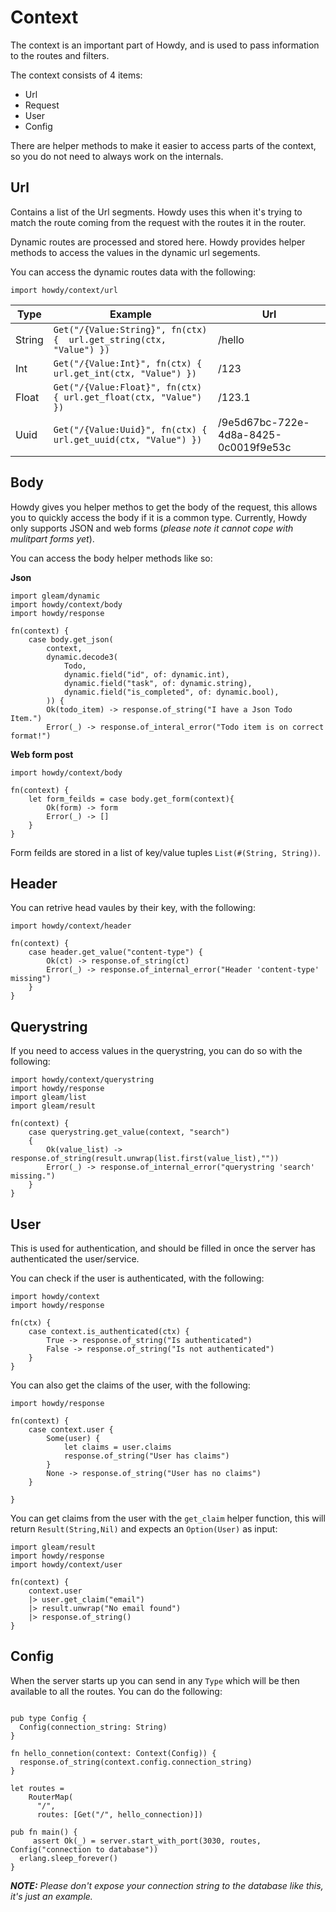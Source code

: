 # Context

The context is an important part of Howdy, and is used to pass information to the routes and filters. 

The context consists of 4 items:

* Url
* Request
* User
* Config

There are helper methods to make it easier to access parts of the context, so you do not need to always work on the internals.

## Url
Contains a list of the Url segments. Howdy uses this when it's trying to match the route coming from the request with the routes it in the router.

Dynamic routes are processed and stored here. Howdy provides helper methods to access the values in the dynamic url segements.

You can access the dynamic routes data with the following:

```gleam
import howdy/context/url
```

| Type | Example | Url|
|------|---------|----|
| String | ```Get("/{Value:String}", fn(ctx) {  url.get_string(ctx, "Value") })```| /hello
| Int | ```Get("/{Value:Int}", fn(ctx) { url.get_int(ctx, "Value") })```| /123
| Float | ```Get("/{Value:Float}", fn(ctx) { url.get_float(ctx, "Value") })```| /123.1
| Uuid | ```Get("/{Value:Uuid}", fn(ctx) { url.get_uuid(ctx, "Value") })```| /9e5d67bc-722e-4d8a-8425-0c0019f9e53c


## Body
Howdy gives you helper methos to get the body of the request, this allows you to quickly access the body if it is a common type. Currently, Howdy only supports JSON and web forms (*please note it cannot cope with mulitpart forms yet*).

You can access the body helper methods like so:

**Json**
```gleam
import gleam/dynamic
import howdy/context/body
import howdy/response

fn(context) {
    case body.get_json(
        context, 
        dynamic.decode3(
            Todo,
            dynamic.field("id", of: dynamic.int),
            dynamic.field("task", of: dynamic.string),
            dynamic.field("is_completed", of: dynamic.bool),
        )) {
        Ok(todo_item) -> response.of_string("I have a Json Todo Item.")
        Error(_) -> response.of_interal_error("Todo item is on correct format!")
```

**Web form post**
```gleam
import howdy/context/body

fn(context) {
    let form_feilds = case body.get_form(context){
        Ok(form) -> form
        Error(_) -> []
    }
}
```
Form feilds are stored in a list of key/value tuples `List(#(String, String))`.

## Header 
You can retrive head vaules by their key, with the following:

```gleam
import howdy/context/header

fn(context) {
    case header.get_value("content-type") {
        Ok(ct) -> response.of_string(ct)
        Error(_) -> response.of_internal_error("Header 'content-type' missing")
    }
}
```

## Querystring
If you need to access values in the querystring, you can do so with the following:

```gleam
import howdy/context/querystring
import howdy/response
import gleam/list
import gleam/result

fn(context) {
    case querystring.get_value(context, "search")
    {
        Ok(value_list) -> response.of_string(result.unwrap(list.first(value_list),""))
        Error(_) -> response.of_internal_error("querystring 'search' missing.") 
    }
}
```

## User
This is used for authentication, and should be filled in once the server has authenticated the user/service.

You can check if the user is authenticated, with the following:

```gleam
import howdy/context
import howdy/response

fn(ctx) {
    case context.is_authenticated(ctx) {
        True -> response.of_string("Is authenticated")
        False -> response.of_string("Is not authenticated")
    }
}
```

You can also get the claims of the user, with the following:

```gleam
import howdy/response

fn(context) {
    case context.user {
        Some(user) {
            let claims = user.claims
            response.of_string("User has claims")
        }
        None -> response.of_string("User has no claims") 
    }

}
```

You can get claims from the user with the `get_claim` helper function, this will return `Result(String,Nil)` and expects an `Option(User)` as input:

```gleam
import gleam/result
import howdy/response
import howdy/context/user

fn(context) {
    context.user 
    |> user.get_claim("email") 
    |> result.unwrap("No email found")
    |> response.of_string()
}
```
## Config
When the server starts up you can send in any `Type` which will be then available to all the routes. You can do the following:

```gleam

pub type Config {
  Config(connection_string: String)
}

fn hello_connetion(context: Context(Config)) {
  response.of_string(context.config.connection_string)
}

let routes =
    RouterMap(
      "/",
      routes: [Get("/", hello_connection)])

pub fn main() {
     assert Ok(_) = server.start_with_port(3030, routes, Config("connection to database"))
  erlang.sleep_forever()
}
```

***NOTE:** Please don't expose your connection string to the database like this, it's just an example.*